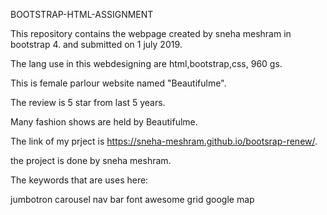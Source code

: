 BOOTSTRAP-HTML-ASSIGNMENT

This repository contains the webpage created by sneha meshram in bootstrap 4. and submitted on 1 july 2019.

The lang use in this webdesigning are html,bootstrap,css, 960 gs.

This is female parlour website named "Beautifulme".

The review is 5 star from last 5 years.

Many fashion shows are held by Beautifulme.

The link of my prject is https://sneha-meshram.github.io/bootsrap-renew/.

the project is done by sneha meshram.

The keywords that are uses here:

jumbotron
carousel
nav bar
font awesome
grid
google map
